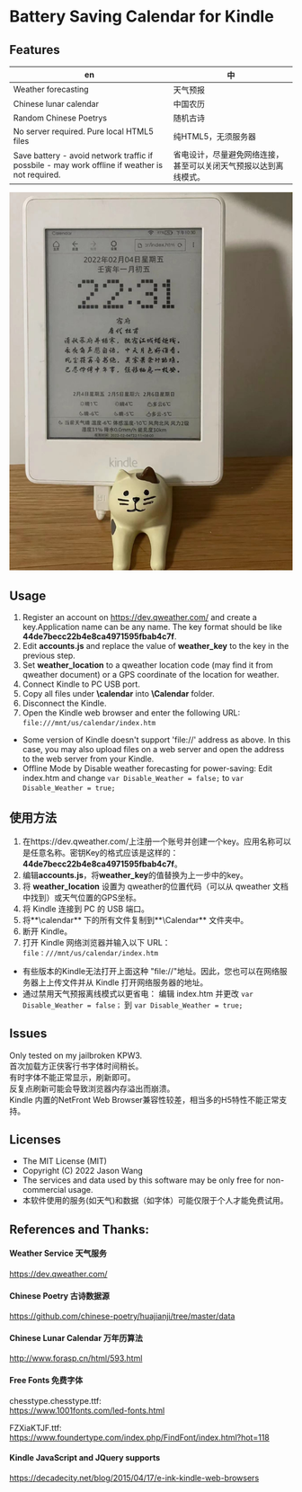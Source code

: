 
# Battery Saving Calendar for Kindle

## Features
| en| 中 |
|--- |---|
| Weather forecasting | 天气预报 |
| Chinese lunar calendar | 中国农历 |
| Random Chinese Poetrys | 随机古诗 |
| No server required. Pure local HTML5 files | 纯HTML5，无须服务器 |
| Save battery - avoid network traffic if possbile - may work offline if weather is not required. | 省电设计，尽量避免网络连接，甚至可以关闭天气预报以达到离线模式。|

![screenshot](screenshot.jpg)

## Usage
1. Register an account on https://dev.qweather.com/ and create a key.Application name can be any name. The key format should be like 	
**44de7becc22b4e8ca4971595fbab4c7f**.
1. Edit **accounts.js** and replace the value of **weather_key** to the key in the previous step.
1. Set **weather_location** to a qweather location code (may find it from qweather document) or a GPS coordinate of the location for weather.
1. Connect Kindle to PC USB port.
1. Copy all files under **\calendar** into **\Calendar** folder.
1. Disconnect the Kindle.
1. Open the Kindle web browser and enter the following URL:  
``
file:///mnt/us/calendar/index.htm
``

* Some version of Kindle doesn't support 'file://' address as above. In this case, you may also upload files on a web server and open the address to the web server from your Kindle.
* Offline Mode by Disable weather forecasting for power-saving:
Edit index.htm and change
``
var Disable_Weather = false;
``
to
``
var Disable_Weather = true;
``
## 使用方法
1. 在https://dev.qweather.com/上注册一个账号并创建一个key。应用名称可以是任意名称。密钥Key的格式应该是这样的：
**44de7becc22b4e8ca4971595fbab4c7f**。
1. 编辑**accounts.js**，将**weather_key**的值替换为上一步中的key。
1. 将 **weather_location** 设置为 qweather的位置代码（可以从 qweather 文档中找到）或天气位置的GPS坐标。
1. 将 Kindle 连接到 PC 的 USB 端口。
1. 将**\calendar** 下的所有文件复制到**\Calendar** 文件夹中。
1. 断开 Kindle。
1. 打开 Kindle 网络浏览器并输入以下 URL：
``
file：///mnt/us/calendar/index.htm
``

* 有些版本的Kindle无法打开上面这种 "file://"地址。因此，您也可以在网络服务器上上传文件并从 Kindle 打开网络服务器的地址。
* 通过禁用天气预报离线模式以更省电：
编辑 index.htm 并更改
``
var Disable_Weather = false；
``
到
``
var Disable_Weather = true;
``

## Issues
Only tested on my jailbroken KPW3.  
首次加载方正侠客行书字体时间稍长。  
有时字体不能正常显示，刷新即可。  
反复点刷新可能会导致浏览器内存溢出而崩溃。  
Kindle 内置的NetFront Web Browser兼容性较差，相当多的H5特性不能正常支持。

## Licenses
* The MIT License (MIT)
* Copyright (C) 2022 Jason Wang
* The services and data used by this software may be only free for non-commercial usage.
* 本软件使用的服务(如天气)和数据（如字体）可能仅限于个人才能免费试用。


## References and Thanks:
#### Weather Service 天气服务
https://dev.qweather.com/

#### Chinese Poetry 古诗数据源
https://github.com/chinese-poetry/huajianji/tree/master/data

#### Chinese Lunar Calendar 万年历算法
http://www.forasp.cn/html/593.html

#### Free Fonts 免费字体
chesstype.chesstype.ttf:  
https://www.1001fonts.com/led-fonts.html

FZXiaKTJF.ttf:
https://www.foundertype.com/index.php/FindFont/index.html?hot=118


#### Kindle JavaScript and JQuery supports
https://decadecity.net/blog/2015/04/17/e-ink-kindle-web-browsers
